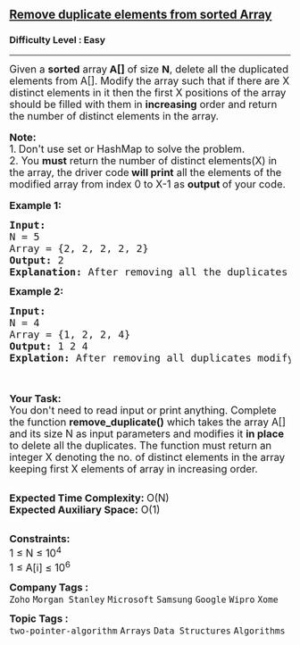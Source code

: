 <h2><a href="https://www.geeksforgeeks.org/problems/remove-duplicate-elements-from-sorted-array/1">Remove duplicate elements from sorted Array</a></h2><h3>Difficulty Level : Easy</h3><hr><div class="problems_problem_content__Xm_eO"><p><span style="font-size: 18px;">Given a <strong>sorted</strong> array<strong> A[]</strong> of size <strong>N</strong>, delete all the duplicated elements from A[]. Modify the array such that if there are X distinct elements in it&nbsp;then the first X positions of the array should be filled with them in <strong>increasing</strong> order and return the number of distinct elements in the array.</span><br><br><span style="font-size: 18px;"><strong>Note: </strong><br>1.<strong>&nbsp;</strong>Don't use set or HashMap to solve the problem.<br>2. You <strong>must</strong> return the number of distinct elements(X) in the array, the driver code<strong>&nbsp;will print</strong> all the elements of the modified array from index 0 to X-1 as <strong>output </strong>of your code.</span><br><br><span style="font-size: 18px;"><strong>Example 1:</strong></span></p>
<pre><span style="font-size: 18px;"><strong>Input:</strong>
N = 5
Array = {2, 2, 2, 2, 2}
<strong>Output:</strong> 2
<strong>Explanation:</strong> After removing all the duplicates only one instance of 2 will remain i.e. {2} so modify array will contains 2 at first position and you should <strong>return 1</strong> after modify the array.</span>
</pre>
<p><span style="font-size: 18px;"><strong>Example 2:</strong></span></p>
<pre><span style="font-size: 18px;"><strong>Input:</strong>
N = 4
Array = {1, 2, 2, 4}
<strong>Output:</strong> 1 2 4<br><strong>Explation: </strong>After removing all duplicates modify array will contains {1, 2, 4} at first 3 positions so you should <strong>return 3</strong> after modify the array.<br><br></span></pre>
<p><br><span style="font-size: 18px;"><strong>Your Task: &nbsp;</strong><br>You don't need to read input or print anything. Complete the function <strong>remove_duplicate()</strong> which takes the array A[] and its size N as input parameters and modifies it <strong>in place</strong> to delete all the duplicates. The function must return an integer X denoting the no. of distinct elements in the array keeping first X elements of array in increasing order.&nbsp;</span></p>
<p><br><span style="font-size: 18px;"><strong>Expected Time Complexity: </strong>O(N)<br><strong>Expected Auxiliary Space:</strong> O(1)</span></p>
<p><br><span style="font-size: 18px;"><strong>Constraints:</strong><br>1 ≤ N ≤ 10<sup>4</sup><br>1 ≤ A[i] ≤ 10<sup>6</sup></span></p></div><p><span style=font-size:18px><strong>Company Tags : </strong><br><code>Zoho</code>&nbsp;<code>Morgan Stanley</code>&nbsp;<code>Microsoft</code>&nbsp;<code>Samsung</code>&nbsp;<code>Google</code>&nbsp;<code>Wipro</code>&nbsp;<code>Xome</code>&nbsp;<br><p><span style=font-size:18px><strong>Topic Tags : </strong><br><code>two-pointer-algorithm</code>&nbsp;<code>Arrays</code>&nbsp;<code>Data Structures</code>&nbsp;<code>Algorithms</code>&nbsp;